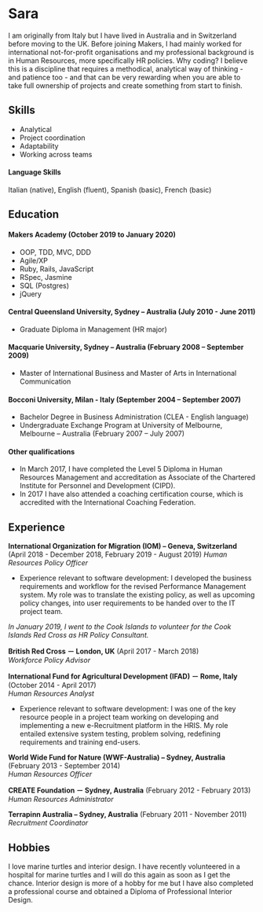 # Sara

I am originally from Italy but I have lived in Australia and in Switzerland before moving to the UK. 
Before joining Makers, I had mainly worked for international not-for-profit organisations and my professional background is in Human Resources, more specifically HR policies. 
Why coding? I believe this is a discipline that requires a methodical, analytical way of thinking - and patience too - and that can be very rewarding when you are able to take full ownership of projects and create something from start to finish. 

## Skills

 - Analytical
 - Project coordination
 - Adaptability
 - Working across teams 

#### Language Skills

Italian (native), English (fluent), Spanish (basic), French (basic)

## Education

#### Makers Academy (October 2019 to January 2020)

- OOP, TDD, MVC, DDD
- Agile/XP
- Ruby, Rails, JavaScript
- RSpec, Jasmine
- SQL (Postgres)
- jQuery

#### Central Queensland University, Sydney – Australia (July 2010 - June 2011)

- Graduate Diploma in Management (HR major)

#### Macquarie University, Sydney – Australia (February 2008 – September 2009)

- Master of International Business and Master of Arts in International Communication

#### Bocconi University, Milan - Italy (September 2004 – September 2007)

- Bachelor Degree in Business Administration (CLEA - English language)
- Undergraduate Exchange Program at University of Melbourne, Melbourne – Australia (February 2007 – July 2007)	

#### Other qualifications

- In March 2017, I have completed the Level 5 Diploma in Human Resources Management and accreditation as Associate of the Chartered Institute for Personnel and Development (CIPD).
-	In 2017 I have also attended a coaching certification course, which is accredited with the International Coaching Federation.

## Experience

**International Organization for Migration (IOM) – Geneva, Switzerland** 
(April  2018 - December 2018, February 2019 - August 2019) 
*Human Resources Policy Officer*  
- Experience relevant to software development:
I developed the business requirements and workflow for the revised Performance Management system. My role was to translate the existing policy, as well as upcoming policy changes, into user requirements to be handed over to the IT project team.

*In January 2019, I went to the Cook Islands to volunteer for the Cook Islands Red Cross as HR Policy Consultant.*

**British Red Cross － London, UK** 
(April 2017 - March 2018)   
*Workforce Policy Advisor*  

**International Fund for Agricultural Development (IFAD) － Rome, Italy** 
(October 2014 - April 2017)   
*Human Resources Analyst*  
- Experience relevant to software development:
I was one of the key resource people in a project team working on developing and implementing a new e-Recruitment platform in the HRIS. My role entailed extensive system testing, problem solving, redefining requirements and training end-users.

**World Wide Fund for Nature (WWF-Australia) – Sydney, Australia** 
(February 2013 - September 2014)   
*Human Resources Officer*  

**CREATE Foundation － Sydney, Australia** (February 2012 - February 2013)   
*Human Resources Administrator*  

**Terrapinn Australia – Sydney, Australia** (February 2011 - November 2011)   
*Recruitment Coordinator*  

## Hobbies

I love marine turtles and interior design. I have recently volunteered in a hospital for marine turtles and I will do this again as soon as I get the chance. Interior design is more of a hobby for me but I have also completed a professional course and obtained a Diploma of Professional Interior Design.
